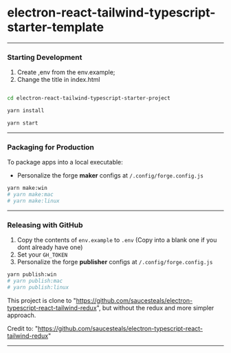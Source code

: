 # electron-react-tailwind-typescript-starter-template

---

### **Starting Development**

1. Create ,env from the env.example;
2. Change the title in index.html

```sh

cd electron-react-tailwind-typescript-starter-project

yarn install

yarn start
```

---

### **Packaging for Production**

To package apps into a local executable:

- Personalize the forge **maker** configs at `/.config/forge.config.js`

```sh
yarn make:win
# yarn make:mac
# yarn make:linux
```

---

### **Releasing with GitHub**

1. Copy the contents of `env.example` to `.env` (Copy into a blank one if you dont already have one)
2. Set your `GH_TOKEN`
3. Personalize the forge **publisher** configs at `/.config/forge.config.js`

```sh
yarn publish:win
# yarn publish:mac
# yarn publish:linux
```

This project is clone to "https://github.com/saucesteals/electron-typescript-react-tailwind-redux", but without the redux and more simpler approach.

Credit to: "https://github.com/saucesteals/electron-typescript-react-tailwind-redux"

---